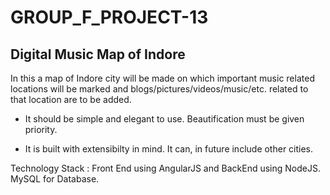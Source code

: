 # GROUP_F_PROJECT-13
## Digital Music Map of Indore

In this a map of Indore city will be made on which important music related locations will be marked and blogs/pictures/videos/music/etc. related to that location are to be added.

-  It should be simple and elegant to use. Beautification must be given priority.

-  It is built with extensibilty in mind. It can, in future include other cities.

Technology Stack : 
Front End using AngularJS and BackEnd using NodeJS.
MySQL for Database.
